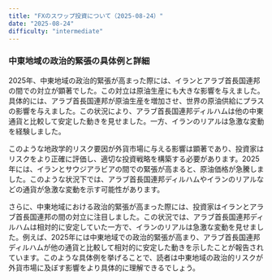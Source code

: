 ```yaml
---
title: "FXのスワップ投資について（2025-08-24）"
date: "2025-08-24"
difficulty: "intermediate"
---
```


### 中東地域の政治的緊張の具体例と詳細

2025年、中東地域の政治的緊張が高まった際には、イランとアラブ首長国連邦の間での対立が顕著でした。この対立は原油生産にも大きな影響を与えました。具体的には、アラブ首長国連邦が原油生産を増加させ、世界の原油供給にプラスの影響を与えました。この状況により、アラブ首長国連邦ディルハムは他の中東通貨と比較して安定した動きを見せました。一方、イランのリアルは急激な変動を経験しました。

このような地政学的リスク要因が外貨市場に与える影響は顕著であり、投資家はリスクをより正確に評価し、適切な投資戦略を構築する必要があります。2025年には、イランとサウジアラビアの間での緊張が高まると、原油価格が急騰しました。このような状況下では、アラブ首長国連邦ディルハムやイランのリアルなどの通貨が急激な変動を示す可能性があります。

さらに、中東地域における政治的緊張が高まった際には、投資家はイランとアラブ首長国連邦の間の対立に注目しました。この状況では、アラブ首長国連邦ディルハムは相対的に安定していた一方で、イランのリアルは急激な変動を見せました。例えば、2025年には中東地域での政治的緊張が高まり、アラブ首長国連邦ディルハムが他の通貨と比較して相対的に安定した動きを示したことが報告されています。このような具体例を挙げることで、読者は中東地域の政治的リスクが外貨市場に及ぼす影響をより具体的に理解できるでしょう。
